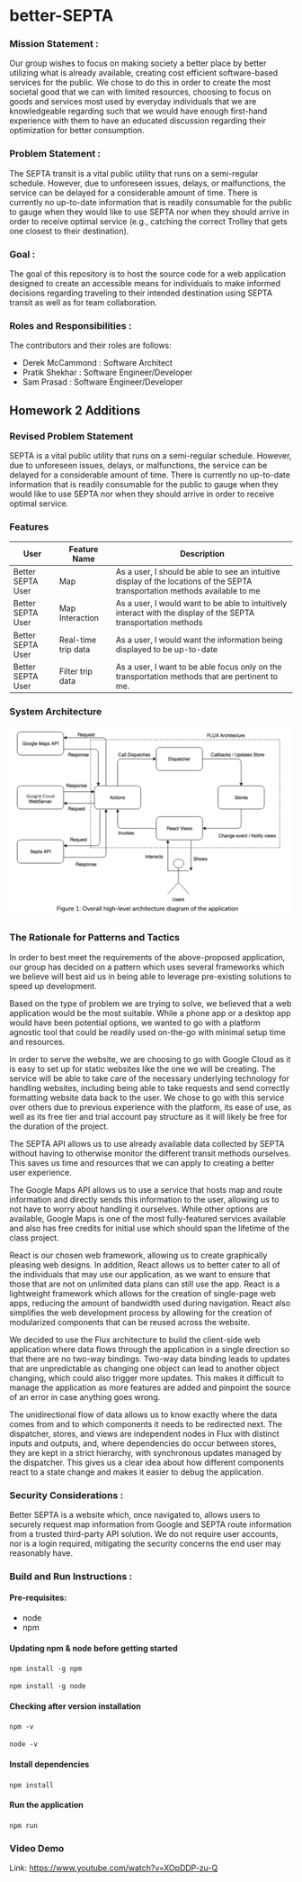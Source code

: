 # better-SEPTA

### Mission Statement :
Our group wishes to focus on making society a better place by better utilizing what is already available, creating cost efficient software-based services for the public. We chose to do this in order to create the most societal good that we can with limited resources, choosing to focus on goods and services most used by everyday individuals that we are knowledgeable regarding such that we would have enough first-hand experience with them to have an educated discussion regarding their optimization for better consumption. 

### Problem Statement : 
The SEPTA transit is a vital public utility that runs on a semi-regular schedule. However, due to unforeseen issues, delays, or malfunctions, the service can be delayed for a considerable amount of time. There is currently no up-to-date information that is readily consumable for the public to gauge when they would like to use SEPTA nor when they should arrive in order to receive optimal service (e.g., catching the correct Trolley that gets one closest to their destination).

### Goal : 
The goal of this repository is to host the source code for a web application designed to create an accessible means for individuals to make informed decisions regarding traveling to their intended destination using SEPTA transit as well as for team collaboration. 

### Roles and Responsibilities :

The contributors and their roles are follows: 

- Derek McCammond : Software Architect 
- Pratik Shekhar : Software Engineer/Developer
- Sam Prasad : Software Engineer/Developer

## Homework 2 Additions

### Revised Problem Statement

SEPTA is a vital public utility that runs on a semi-regular schedule. However, due to unforeseen issues, delays, or malfunctions, the service can be delayed for a considerable amount of time. There is currently no up-to-date information that is readily consumable for the public to gauge when they would like to use SEPTA nor when they should arrive in order to receive optimal service.

### Features

| User | Feature Name | Description |
| --- | --- | --- |
| Better SEPTA User | Map | As a user, I should be able to see an intuitive display of the locations of the SEPTA transportation methods available to me |
| Better SEPTA User | Map Interaction | As a user, I would want to be able to intuitively interact with the display of the SEPTA transportation methods |
| Better SEPTA User | Real-time trip data | As a user, I would want the information being displayed to be up-to-date |
| Better SEPTA User | Filter trip data | As a user, I want to be able focus only on the transportation methods that are pertinent to me. |


### System Architecture
![Figure 1](/img/arch.png)

### The Rationale for Patterns and Tactics
In order to best meet the requirements of the above-proposed application, our group has decided on a pattern which uses several frameworks which we believe will best aid us in being able to leverage pre-existing solutions to speed up development. 

Based on the type of problem we are trying to solve, we believed that a web application would be the most suitable. While a phone app or a desktop app would have been potential options, we wanted to go with a platform agnostic tool that could be readily used on-the-go with minimal setup time and resources.

In order to serve the website, we are choosing to go with Google Cloud as it is easy to set up for static websites like the one we will be creating. The service will be able to take care of the necessary underlying technology for handling websites, including being able to take requests and send correctly formatting website data back to the user. We chose to go with this service over others due to previous experience with the platform, its ease of use, as well as its free tier and trial account pay structure as it will likely be free for the duration of the project.

The SEPTA API allows us to use already available data collected by SEPTA without having to otherwise monitor the different transit methods ourselves. This saves us time and resources that we can apply to creating a better user experience.

The Google Maps API allows us to use a service that hosts map and route information and directly sends this information to the user, allowing us to not have to worry about handling it ourselves. While other options are available, Google Maps is one of the most fully-featured services available and also has free credits for initial use which should span the lifetime of the class project.

React is our chosen web framework, allowing us to create graphically pleasing web designs. In addition, React allows us to better cater to all of the individuals that may use our application, as we want to ensure that those that are not on unlimited data plans can still use the app. React is a lightweight framework which allows for the creation of single-page web apps, reducing the amount of bandwidth used during navigation. React also simplifies the web development process by allowing for the creation of modularized components that can be reused across the website.

We decided to use the Flux architecture to build the client-side web application where data flows through the application in a single direction so that there are no two-way bindings. Two-way data binding leads to updates that are unpredictable as changing one object can lead to another object changing, which could also trigger more updates. This makes it difficult to manage the application as more features are added and pinpoint the source of an error in case anything goes wrong. 

The unidirectional flow of data allows us to know exactly where the data comes from and to which components it needs to be redirected next. The dispatcher, stores, and views are independent nodes in Flux with distinct inputs and outputs, and, where dependencies do occur between stores, they are kept in a strict hierarchy, with synchronous updates managed by the dispatcher. This gives us a clear idea about how different components react to a state change and makes it easier to debug the application. 

### Security Considerations :
Better SEPTA is a website which, once navigated to, allows users to securely request map information from Google and SEPTA route information from a trusted third-party API solution. We do not require user accounts, nor is a login required, mitigating the security concerns the end user may reasonably have.

### Build and Run Instructions :

#### Pre-requisites: 
- node
- npm

#### Updating npm & node before getting started
`npm install -g npm`

`npm install -g node`

#### Checking after version installation
`npm -v`  

`node -v`

#### Install dependencies
`npm install`

#### Run the application
`npm run`

### Video Demo
Link:
https://www.youtube.com/watch?v=XOpDDP-zu-Q